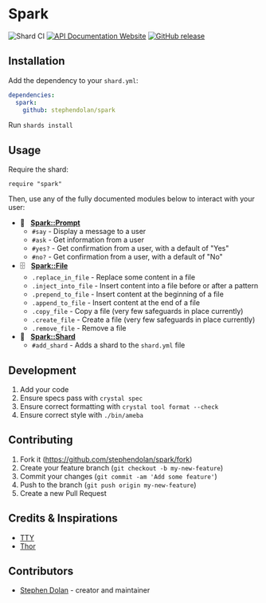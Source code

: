 # Spark

![Shard CI](https://github.com/stephendolan/spark/workflows/Shard%20CI/badge.svg)
[![API Documentation Website](https://img.shields.io/website?down_color=red&down_message=Offline&label=API%20Documentation&up_message=Online&url=https%3A%2F%2Fstephendolan.github.io%2Fspark%2F)](https://stephendolan.github.io/spark)
[![GitHub release](https://img.shields.io/github/release/stephendolan/spark.svg?label=Release)](https://github.com/stephendolan/spark/releases)

## Installation

Add the dependency to your `shard.yml`:

```yaml
dependencies:
  spark:
    github: stephendolan/spark
```

Run `shards install`

## Usage

Require the shard:

```crystal
require "spark"
```

Then, use any of the fully documented modules below to interact with your user:

- 💬 &nbsp; **[Spark::Prompt](https://stephendolan.github.io/spark/Spark/Prompt.html)**
  - `#say` - Display a message to a user
  - `#ask` - Get information from a user
  - `#yes?` - Get confirmation from a user, with a default of "Yes"
  - `#no?` - Get confirmation from a user, with a default of "No"
- 🗄 &nbsp; **[Spark::File](https://stephendolan.github.io/spark/Spark/File.html)**
  - `.replace_in_file` - Replace some content in a file
  - `.inject_into_file` - Insert content into a file before or after a pattern
  - `.prepend_to_file` - Insert content at the beginning of a file
  - `.append_to_file` - Insert content at the end of a file
  - `.copy_file` - Copy a file (very few safeguards in place currently)
  - `.create_file` - Create a file (very few safeguards in place currently)
  - `.remove_file` - Remove a file
- 💎 &nbsp; **[Spark::Shard](https://stephendolan.github.io/spark/Spark/Shard.html)**
  - `#add_shard` - Adds a shard to the `shard.yml` file

## Development

1. Add your code
1. Ensure specs pass with `crystal spec`
1. Ensure correct formatting with `crystal tool format --check`
1. Ensure correct style with `./bin/ameba`

## Contributing

1. Fork it (<https://github.com/stephendolan/spark/fork>)
1. Create your feature branch (`git checkout -b my-new-feature`)
1. Commit your changes (`git commit -am 'Add some feature'`)
1. Push to the branch (`git push origin my-new-feature`)
1. Create a new Pull Request

## Credits & Inspirations

- [TTY](https://github.com/piotrmurach/tty)
- [Thor](https://github.com/erikhuda/thor)

## Contributors

- [Stephen Dolan](https://github.com/your-github-user) - creator and maintainer
